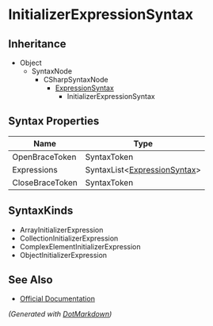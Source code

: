 # InitializerExpressionSyntax

## Inheritance

* Object
  * SyntaxNode
    * CSharpSyntaxNode
      * [ExpressionSyntax](ExpressionSyntax.md)
        * InitializerExpressionSyntax

## Syntax Properties

| Name            | Type                                                 |
| --------------- | ---------------------------------------------------- |
| OpenBraceToken  | SyntaxToken                                          |
| Expressions     | SyntaxList\<[ExpressionSyntax](ExpressionSyntax.md)> |
| CloseBraceToken | SyntaxToken                                          |

## SyntaxKinds

* ArrayInitializerExpression
* CollectionInitializerExpression
* ComplexElementInitializerExpression
* ObjectInitializerExpression

## See Also

* [Official Documentation](https://docs.microsoft.com/en-us/dotnet/api/microsoft.codeanalysis.csharp.syntax.initializerexpressionsyntax)


*\(Generated with [DotMarkdown](http://github.com/JosefPihrt/DotMarkdown)\)*